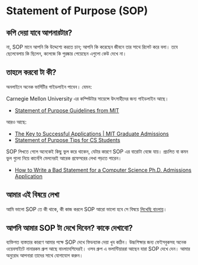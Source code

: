 # Statement of Purpose (SOP)

## কপি দেয়া যাবে আপনারটার?

না, SOP মানে আপনি কি উদ্দেশ্যে করতে চান; আপনি কি করেছেন জীবনে তার সাথে রিলেট করে বলা। তবে ছেলেবেলায় কি ছিলেন, কলেজে কি পুরষ্কার পেয়েছেন এগুলো কেউ দেখে না।

## তাহলে করবো টা কী?

অনলাইনে অনেক ভার্সিটির গাইডলাইন পাবেন। যেমন:

Carnegie Mellon University এর কম্পিউটার সায়েন্সে উৎসাহীদের জন্য গাইডলাইন আছে।

- [Statement of Purpose Guidelines from MIT](https://web.mit.edu/msrp/myMSRP/docs/Statement%20of%20purpose%20guidelines.pdf)

আরও আছে:

- [The Key to Successful Applications \| MIT Graduate Admissions](https://gradadmissions.mit.edu/blog/2017/Amanda_C/blog2)
- [Statement of Purpose Tips for CS Students](https://users.ece.cmu.edu/~mabdelm/statement-of-purpose-tips.html)

SOP লিখতে গেলে অনেকেই কিছু ভুল করে থাকেন, যেটার কারণে SOP এর বারোটা বেজে যায়। প্রচলিত বা কমন ভুল গুলো নিয়ে কার্নেগি মেলনেরই আরেক প্রফেসরের লেখা পড়তে পারেন।

- [How to Write a Bad Statement for a Computer Science Ph.D. Admissions Application](https://www.cs.cmu.edu/~pavlo/blog/2015/10/how-to-write-a-bad-statement-for-a-computer-science-phd-admissions-application.html)

## আমার এই বিষয়ে লেখা

আমি ভালো SOP তে কী থাকে, কী কাজ করলে SOP আরো ভালো হবে সে বিষয়ে [লিখেছি বাংলায়](writing-better-sop)।

## আপনি আমার SOP টা দেখে দিবেন? কাকে দেখাবো?

ব্যক্তিগত ব্যস্ততার কারণে আমার পক্ষে SOP দেখে ফিডব্যাক দেয়া খুব কঠিন। উচ্চশিক্ষার জন্য ফেইসবুকসহ অনেক ওয়েবসাইটে নানারকম গ্রুপ আছে বাংলাদেশিদেরই। ওসব গ্রুপ এ ভলান্টিয়াররা আছেন যারা SOP দেখে দেন। আমার অনুরোধ আপনারা তাদের সাথে যোগাযোগ করুন।
